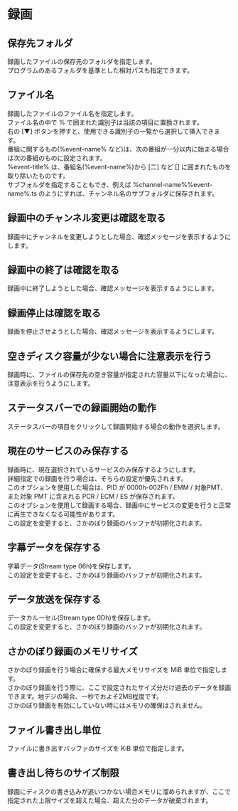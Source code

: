 # 録画

## 保存先フォルダ

録画したファイルの保存先のフォルダを指定します。  
プログラムのあるフォルダを基準とした相対パスも指定できます。

## ファイル名

録画したファイルのファイル名を指定します。  
ファイル名の中で % で囲まれた識別子は当該の項目に置換されます。  
右の [▼] ボタンを押すと、使用できる識別子の一覧から選択して挿入できます。  
番組に関するもの(%event-name% など)は、次の番組が一分以内に始まる場合は次の番組のものに設定されます。  
%event-title% は、番組名(%event-name%)から [二] など [] に囲まれたものを取り除いたものです。  
サブフォルダを指定することもでき、例えば %channel-name%\%event-name%.ts
のようにすれば、チャンネル名のサブフォルダに保存されます。

## 録画中のチャンネル変更は確認を取る

録画中にチャンネルを変更しようとした場合、確認メッセージを表示するようにします。

## 録画中の終了は確認を取る

録画中に終了しようとした場合、確認メッセージを表示するようにします。

## 録画停止は確認を取る

録画を停止させようとした場合、確認メッセージを表示するようにします。

## 空きディスク容量が少ない場合に注意表示を行う

録画時に、ファイルの保存先の空き容量が指定された容量以下になった場合に、注意表示を行うようにします。

## ステータスバーでの録画開始の動作

ステータスバーの項目をクリックして録画開始する場合の動作を選択します。

## 現在のサービスのみ保存する

録画時に、現在選択されているサービスのみ保存するようにします。  
詳細指定での録画を行う場合は、そちらの設定が優先されます。  
このオプションを使用した場合は、PID が 0000h-002Fh / EMM / 対象PMT、また対象 PMT に含まれる PCR / ECM / ES
が保存されます。  
このオプションを使用して録画する場合、録画中にサービスの変更を行うと正常に再生できなくなる可能性があります。  
この設定を変更すると、さかのぼり録画のバッファが初期化されます。

## 字幕データを保存する

字幕データ(Stream type 06h)を保存します。  
この設定を変更すると、さかのぼり録画のバッファが初期化されます。

## データ放送を保存する

データカルーセル(Stream type 0Dh)を保存します。  
この設定を変更すると、さかのぼり録画のバッファが初期化されます。

## さかのぼり録画のメモリサイズ

さかのぼり録画を行う場合に確保する最大メモリサイズを MiB 単位で指定します。  
さかのぼり録画を行う際に、ここで設定されたサイズ分だけ過去のデータを録画できます。地デジの場合、一秒でおよそ2MB程度です。  
さかのぼり録画を有効にしていない時にはメモリの確保はされません。

## ファイル書き出し単位

ファイルに書き出すバッファのサイズを KiB 単位で指定します。

## 書き出し待ちのサイズ制限

録画にディスクの書き込みが追いつかない場合メモリに溜められますが、ここで指定された上限サイズを超えた場合、超えた分のデータが破棄されます。

